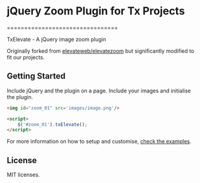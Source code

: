 # jQuery Zoom Plugin for Tx Projects
================================

TxElevate - A jQuery image zoom plugin

Originally forked from [elevateweb/elevatezoom](https://github.com/elevateweb/elevatezoom) but significantly modified to fit our projects.

## Getting Started

Include jQuery and the plugin on a page. Include your images and initialise the plugin.

```html
<img id="zoom_01" src='images/image.png'/>

<script>
    $('#zoom_01').txElevate();
</script>
```

For more information on how to setup and customise, [check the examples](http://www.elevateweb.co.uk/image-zoom/examples).

## License
MIT licenses.
